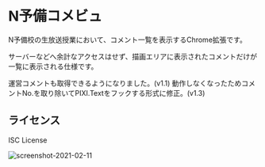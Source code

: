 # N予備コメビュ

N予備校の生放送授業において、コメント一覧を表示するChrome拡張です。

サーバーなどへ余計なアクセスはせず、描画エリアに表示されたコメントだけが一覧に表示される仕様です。

運営コメントも取得できるようになりました。(v1.1)
動作しなくなったためコメントNo.を取り除いてPIXI.Textをフックする形式に修正。(v1.3)

## ライセンス

ISC License

![screenshot-2021-02-11](https://user-images.githubusercontent.com/61726023/107603142-3289e680-6c6f-11eb-8483-a834d8c99a72.jpg)
